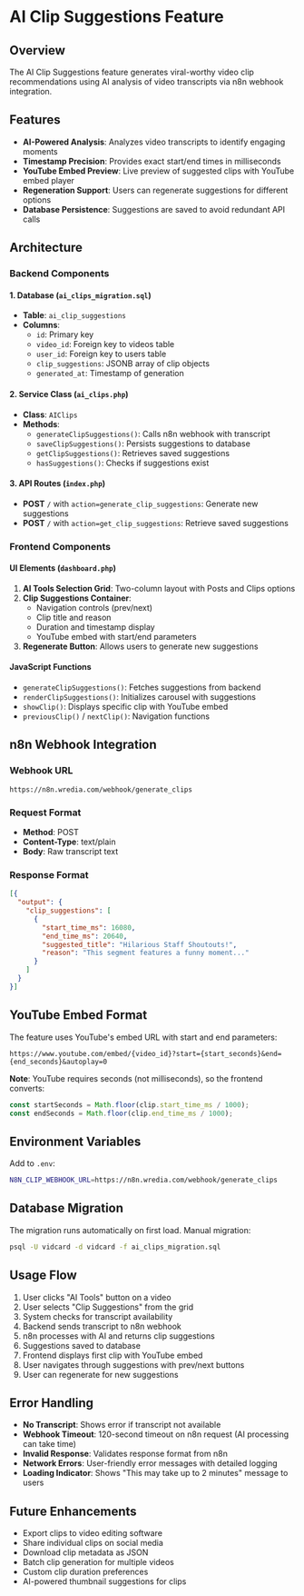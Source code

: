 # AI Clip Suggestions Feature

## Overview
The AI Clip Suggestions feature generates viral-worthy video clip recommendations using AI analysis of video transcripts via n8n webhook integration.

## Features
- **AI-Powered Analysis**: Analyzes video transcripts to identify engaging moments
- **Timestamp Precision**: Provides exact start/end times in milliseconds
- **YouTube Embed Preview**: Live preview of suggested clips with YouTube embed player
- **Regeneration Support**: Users can regenerate suggestions for different options
- **Database Persistence**: Suggestions are saved to avoid redundant API calls

## Architecture

### Backend Components

#### 1. Database (`ai_clips_migration.sql`)
- **Table**: `ai_clip_suggestions`
- **Columns**:
  - `id`: Primary key
  - `video_id`: Foreign key to videos table
  - `user_id`: Foreign key to users table
  - `clip_suggestions`: JSONB array of clip objects
  - `generated_at`: Timestamp of generation

#### 2. Service Class (`ai_clips.php`)
- **Class**: `AIClips`
- **Methods**:
  - `generateClipSuggestions()`: Calls n8n webhook with transcript
  - `saveClipSuggestions()`: Persists suggestions to database
  - `getClipSuggestions()`: Retrieves saved suggestions
  - `hasSuggestions()`: Checks if suggestions exist

#### 3. API Routes (`index.php`)
- **POST** `/` with `action=generate_clip_suggestions`: Generate new suggestions
- **POST** `/` with `action=get_clip_suggestions`: Retrieve saved suggestions

### Frontend Components

#### UI Elements (`dashboard.php`)
1. **AI Tools Selection Grid**: Two-column layout with Posts and Clips options
2. **Clip Suggestions Container**: 
   - Navigation controls (prev/next)
   - Clip title and reason
   - Duration and timestamp display
   - YouTube embed with start/end parameters
3. **Regenerate Button**: Allows users to generate new suggestions

#### JavaScript Functions
- `generateClipSuggestions()`: Fetches suggestions from backend
- `renderClipSuggestions()`: Initializes carousel with suggestions
- `showClip()`: Displays specific clip with YouTube embed
- `previousClip()` / `nextClip()`: Navigation functions

## n8n Webhook Integration

### Webhook URL
```
https://n8n.wredia.com/webhook/generate_clips
```

### Request Format
- **Method**: POST
- **Content-Type**: text/plain
- **Body**: Raw transcript text

### Response Format
```json
[{
  "output": {
    "clip_suggestions": [
      {
        "start_time_ms": 16080,
        "end_time_ms": 20640,
        "suggested_title": "Hilarious Staff Shoutouts!",
        "reason": "This segment features a funny moment..."
      }
    ]
  }
}]
```

## YouTube Embed Format

The feature uses YouTube's embed URL with start and end parameters:
```
https://www.youtube.com/embed/{video_id}?start={start_seconds}&end={end_seconds}&autoplay=0
```

**Note**: YouTube requires seconds (not milliseconds), so the frontend converts:
```javascript
const startSeconds = Math.floor(clip.start_time_ms / 1000);
const endSeconds = Math.floor(clip.end_time_ms / 1000);
```

## Environment Variables

Add to `.env`:
```bash
N8N_CLIP_WEBHOOK_URL=https://n8n.wredia.com/webhook/generate_clips
```

## Database Migration

The migration runs automatically on first load. Manual migration:
```bash
psql -U vidcard -d vidcard -f ai_clips_migration.sql
```

## Usage Flow

1. User clicks "AI Tools" button on a video
2. User selects "Clip Suggestions" from the grid
3. System checks for transcript availability
4. Backend sends transcript to n8n webhook
5. n8n processes with AI and returns clip suggestions
6. Suggestions saved to database
7. Frontend displays first clip with YouTube embed
8. User navigates through suggestions with prev/next buttons
9. User can regenerate for new suggestions

## Error Handling

- **No Transcript**: Shows error if transcript not available
- **Webhook Timeout**: 120-second timeout on n8n request (AI processing can take time)
- **Invalid Response**: Validates response format from n8n
- **Network Errors**: User-friendly error messages with detailed logging
- **Loading Indicator**: Shows "This may take up to 2 minutes" message to users

## Future Enhancements

- Export clips to video editing software
- Share individual clips on social media
- Download clip metadata as JSON
- Batch clip generation for multiple videos
- Custom clip duration preferences
- AI-powered thumbnail suggestions for clips
